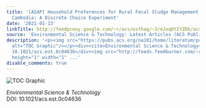 ```yaml
---
title: '[ASAP] Household Preferences for Rural Fecal Sludge Management Services in
  Cambodia: A Discrete Choice Experiment'
date: '2021-01-13'
linkTitle: http://feedproxy.google.com/~r/acs/esthag/~3/eJoqOtIYZDk/acs.est.0c04636
source: 'Environmental Science & Technology: Latest Articles (ACS Publications)'
description: '<p><img src="https://pubs.acs.org/na101/home/literatum/publisher/achs/journals/content/esthag/0/esthag.ahead-of-print/acs.est.0c04636/20210113/images/medium/es0c04636_0003.gif"
  alt="TOC Graphic"/></p><div><cite>Environmental Science & Technology</cite></div><div>DOI:
  10.1021/acs.est.0c04636</div><img src="http://feeds.feedburner.com/~r/acs/esthag/~4/eJoqOtIYZDk"
  height="1" width="1" ...'
disable_comments: true
---
```

<p><img src="https://pubs.acs.org/na101/home/literatum/publisher/achs/journals/content/esthag/0/esthag.ahead-of-print/acs.est.0c04636/20210113/images/medium/es0c04636_0003.gif" alt="TOC Graphic"/></p><div><cite>Environmental Science & Technology</cite></div><div>DOI: 10.1021/acs.est.0c04636</div><img src="http://feeds.feedburner.com/~r/acs/esthag/~4/eJoqOtIYZDk" height="1" width="1" ...